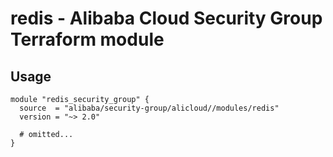 # redis - Alibaba Cloud Security Group Terraform module

## Usage

```hcl
module "redis_security_group" {
  source  = "alibaba/security-group/alicloud//modules/redis"
  version = "~> 2.0"

  # omitted...
}
```

<!-- BEGINNING OF PRE-COMMIT-TERRAFORM DOCS HOOK -->
<!-- END OF PRE-COMMIT-TERRAFORM DOCS HOOK -->
